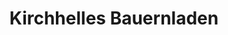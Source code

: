 ---
title: "Kirchhelles Bauernladen"
url: /castrop-rauxel/kirchhelles-bauernladen/
shop: Gemüse & Obst
---